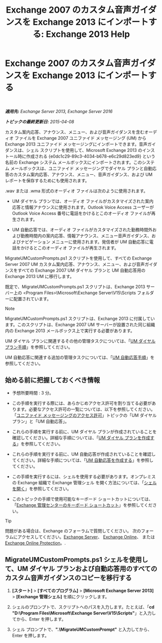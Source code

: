 ﻿---
title: 'Exchange 2007 のカスタム音声ガイダンスを Exchange 2013 にインポートする: Exchange 2013 Help'
TOCTitle: Exchange 2007 のカスタム音声ガイダンスを Exchange 2013 にインポートする
ms:assetid: 70c0b0bc-c0de-4e3c-8144-1fe59f86ebf4
ms:mtpsurl: https://technet.microsoft.com/ja-jp/library/Gg309147(v=EXCHG.150)
ms:contentKeyID: 54652973
ms.date: 04/24/2018
mtps_version: v=EXCHG.150
ms.translationtype: HT
---

# Exchange 2007 のカスタム音声ガイダンスを Exchange 2013 にインポートする

 

_**適用先:** Exchange Server 2013, Exchange Server 2016_

_**トピックの最終更新日:** 2015-04-08_

カスタム案内応答、アナウンス、メニュー、および音声ガイダンスを含むオーディオ ファイルを Exchange 2007 ユニファイド メッセージング (UM) から Exchange 2013 ユニファイド メッセージングにインポートできます。音声ガイダンスは、シェル スクリプトを使用して、Microsoft Exchange 2013 のインストール時に作成される {e0dc1c29-89c3-4034-b678-e6c29d823ed9} という名前の Exchange システム メールボックスにインポートされます。このシステム メールボックスは、ユニファイド メッセージングでダイヤル プランと自動応答のカスタム案内応答、アナウンス、メニュー、音声ガイダンス、および UM レポートを保存するためにも使用されます。

.wav または .wma 形式のオーディオ ファイルは次のように使用されます。

  - UM ダイヤル プランでは、オーディオ ファイルがカスタマイズされた案内応答と情報アナウンスに使用されます。Outlook Voice Access ユーザーが Outlook Voice Access 番号に電話をかけるとこのオーディオ ファイルが再生されます。

  - UM 自動応答では、オーディオ ファイルがカスタマイズされた勤務時間外および勤務時間内の案内応答、情報アナウンス、メニュー音声ガイダンス、およびナビゲーション メニューに使用されます。発信者が UM 自動応答に電話をかけるとこのオーディオ ファイルが再生されます。

MigrateUMCustomPrompts.ps1 スクリプトを使用して、すべての Exchange Server 2007 UM カスタム案内応答、アナウンス、メニュー、および音声ガイダンスをすべての Exchange 2007 UM ダイヤル プランと UM 自動応答用の Exchange 2013 UM に移行します。

既定で、MigrateUMCustomPrompts.ps1 スクリプトは、Exchange 2013 サーバー上の \<Program Files\>\\Microsoft\\Exchange Server\\V15\\Scripts フォルダーに配置されています。


> [!NOTE]
> MigrateUMCustomPrompts.ps1 スクリプトは、Exchange 2013 に付属しています。このスクリプトは、Exchange&nbsp;2007 UM サーバーが設置された同じ組織内の Exchange 2013 メールボックス上で実行する必要があります。



UM ダイヤル プランに関連するその他の管理タスクについては、「[UM ダイヤル プラン手順](um-dial-plan-procedures-exchange-2013-help.md)」を参照してください。

UM 自動応答に関連する追加の管理タスクについては、「[UM 自動応答手順](um-auto-attendant-procedures-exchange-2013-help.md)」を参照してください。

## 始める前に把握しておくべき情報

  - 予想所要時間 : 3 分。

  - この手順を実行する際には、あらかじめアクセス許可を割り当てる必要があります。必要なアクセス許可の一覧については、以下を参照してください。「[ユニファイド メッセージングのアクセス許可](unified-messaging-permissions-exchange-2013-help.md)」トピックの「UM ダイヤル プラン」と「UM 自動応答」。

  - これらの手順を実行する前に、UM ダイヤル プランが作成されていることを確認してください。詳細な手順については、「[UM ダイヤル プランを作成する](create-a-um-dial-plan-exchange-2013-help.md)」を参照してください。

  - これらの手順を実行する前に、UM 自動応答が作成されていることを確認してください。詳細な手順については、「[UM 自動応答を作成する](create-a-um-auto-attendant-exchange-2013-help.md)」を参照してください。

  - この手順を実行するには、シェルを使用する必要があります。オンプレミスの Exchange 組織で Exchange 管理シェル を開く方法については、「[シェルを開く](https://technet.microsoft.com/ja-jp/library/dd638134\(v=exchg.150\))」を参照してください。

  - このトピックの手順で使用可能なキーボード ショートカットについては、「[Exchange 管理センターのキーボード ショートカット](keyboard-shortcuts-in-the-exchange-admin-center-exchange-online-protection-help.md)」を参照してください。


> [!TIP]
> 問題がある場合は、Exchange のフォーラムで質問してください。 次のフォーラムにアクセスしてください。<A href="https://go.microsoft.com/fwlink/p/?linkid=60612">Exchange Server</A>、 <A href="https://go.microsoft.com/fwlink/p/?linkid=267542">Exchange Online</A>、 または <A href="https://go.microsoft.com/fwlink/p/?linkid=285351">Exchange Online Protection</A>。.



## MigrateUMCustomPrompts.ps1 シェルを使用して、UM ダイヤル プランおよび自動応答用のすべてのカスタム音声ガイダンスのコピーを移行する

1.  **\[スタート\]** \> **\[すべてのプログラム\]** \> **\[Microsoft Exchange Server 2013\]** \> **\[Exchange 管理シェル\]** を順にクリックします。

2.  シェルのプロンプトで、スクリプトへのパスを入力します。たとえば、「**cd "D:\\Program Files\\Microsoft\\Exchange Server\\V15\\Scripts"**」と入力してから、Enter を押します。

3.  シェル プロンプトで、**".\\MigrateUMCustomPrompt"** と入力してから、Enter を押します。

